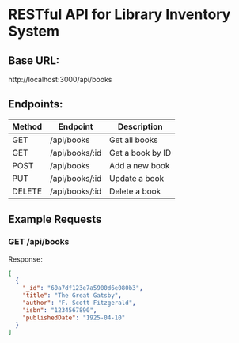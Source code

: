 # RESTful API for Library Inventory System

## Base URL:
http://localhost:3000/api/books

## Endpoints:

| Method | Endpoint      | Description              |
|--------|---------------|--------------------------|
| GET    | /api/books    | Get all books             |
| GET    | /api/books/:id| Get a book by ID          |
| POST   | /api/books    | Add a new book            |
| PUT    | /api/books/:id| Update a book             |
| DELETE | /api/books/:id| Delete a book             |

## Example Requests

### GET /api/books
Response:
```json
[
  {
    "_id": "60a7df123e7a5900d6e080b3",
    "title": "The Great Gatsby",
    "author": "F. Scott Fitzgerald",
    "isbn": "1234567890",
    "publishedDate": "1925-04-10"
  }
]